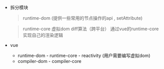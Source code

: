 - 拆分模块  
    > runtime-dom (提供一些常用的节点操作的api , setAttribute) 
    
    > runtime-core 虚拟dom diff算法（跨平台）  通过vue的runtime-core 实现自己的渲染逻辑



- vue
    - runtime-dom  - runtime-core - reactivity (用户需要编写虚拟dom)
    - compiler-dom - compiler-core

